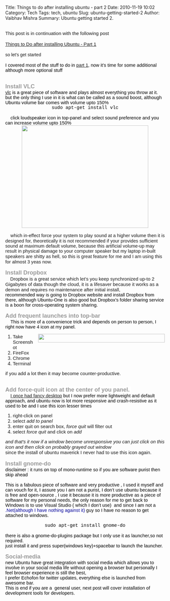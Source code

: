 Title: Things to do after installing ubuntu - part 2
Date: 2010-11-19 10:02
Category: Tech
Tags: tech, ubuntu
Slug: ubuntu-getting-started-2
Author: Vaibhav Mishra
Summary: Ubuntu getting started 2.


<div dir="ltr" style="text-align: left;" trbidi="on">
<span class="Apple-style-span" style="font-family: 'Trebuchet MS', sans-serif;"> </span><br />
<div style="background-color: transparent; margin: 0px;">
<span class="Apple-style-span" style="font-size: medium;"><span class="Apple-style-span" style="font-size: 15px; white-space: pre-wrap;"><span class="Apple-style-span" style="font-family: 'Trebuchet MS', sans-serif;">This post is in continuation with the following post</span></span></span></div>
<div style="background-color: transparent; margin: 0px;">
<span class="Apple-style-span" style="font-size: medium;"><span class="Apple-style-span" style="font-size: 15px; white-space: pre-wrap;"><span class="Apple-style-span" style="font-family: 'Trebuchet MS', sans-serif;"> </span></span></span></div>
<div style="background-color: transparent; margin: 0px;">
<span class="Apple-style-span" style="font-size: medium;"><span class="Apple-style-span" style="font-size: 15px; white-space: pre-wrap;"><a href="ubuntu-getting-started-1.html"><span class="Apple-style-span" style="font-family: 'Trebuchet MS', sans-serif;">Things to Do after installing Ubuntu - Part 1</span></a></span></span><br />
<span class="Apple-style-span" style="font-size: medium;"><span class="Apple-style-span" style="font-size: 15px; white-space: pre-wrap;"><span class="Apple-style-span" style="font-family: 'Trebuchet MS', sans-serif;"> </span></span></span><br />
<span class="Apple-style-span" style="font-family: 'Trebuchet MS', sans-serif;"><span style="background-color: transparent; color: black; font-size: 11pt; font-style: normal; font-weight: normal; text-decoration: none; vertical-align: baseline; white-space: pre-wrap;"></span></span></div>
<div style="background-color: transparent; margin: 0px;">
<span class="Apple-style-span" style="font-family: 'Trebuchet MS', sans-serif;">so let's get started</span><br />
<span class="Apple-style-span" style="font-size: medium;"><span class="Apple-style-span" style="font-family: 'Trebuchet MS', sans-serif;"><span class="Apple-style-span" style="font-size: 15px; white-space: pre-wrap;"></span></span></span><span class="Apple-style-span" style="font-family: 'Trebuchet MS', sans-serif;"><span style="background-color: transparent; color: black; font-size: 11pt; font-style: normal; font-weight: normal; text-decoration: none; vertical-align: baseline; white-space: pre-wrap;"></span></span><br />
<span style="background-color: transparent; color: black; font-size: 11pt; font-style: normal; font-weight: normal; text-decoration: none; vertical-align: baseline; white-space: pre-wrap;"><span class="Apple-style-span" style="font-family: 'Trebuchet MS', sans-serif;">I covered most of the stuff to do in <a href="http://blog.vaibhavmishra.com/2010/11/things-to-do-after-installing-ubuntu.html">part 1</a>, now it’s time for some additional although more optional stuff</span></span><br />
<span style="background-color: transparent; color: black; font-size: 11pt; font-style: normal; font-weight: normal; text-decoration: none; vertical-align: baseline; white-space: pre-wrap;"><span class="Apple-style-span" style="font-family: 'Trebuchet MS', sans-serif;"> </span></span><br />
<span class="Apple-style-span" style="font-family: 'Trebuchet MS', sans-serif;"><span style="background-color: transparent; color: black; font-size: 11pt; font-style: normal; font-weight: normal; text-decoration: none; vertical-align: baseline; white-space: pre-wrap;"></span></span><br />
<span style="background-color: transparent; font-style: normal; vertical-align: baseline; white-space: pre-wrap;"><span class="Apple-style-span" style="font-size: large;"><b><span class="Apple-style-span" style="color: #999999;"><span class="Apple-style-span" style="font-family: 'Trebuchet MS', sans-serif;">Install VLC</span></span></b></span></span></div>
<div style="background-color: transparent; margin: 0px;">
<span style="background-color: transparent; color: black; font-size: 11pt; font-style: normal; font-weight: normal; text-decoration: none; vertical-align: baseline; white-space: pre-wrap;"><a href="http://www.videolan.org/vlc/"><span class="Apple-style-span" style="font-family: 'Trebuchet MS', sans-serif;">vlc</span></a><span class="Apple-style-span" style="font-family: 'Trebuchet MS', sans-serif;"> is a great piece of software and plays almost everything you throw at it. but the only thing I use in it is what can be called as a sound boost, although Ubuntu volume bar comes with volume upto 150%&nbsp;</span></span><br />
<div style="text-align: center;">
<span style="background-color: transparent; color: black; font-size: 11pt; font-style: normal; font-weight: normal; text-decoration: none; vertical-align: baseline; white-space: pre-wrap;"><span class="Apple-style-span" style="font-family: 'Trebuchet MS', sans-serif;"><span class="Apple-style-span" style="font-family: 'Courier New', Courier, monospace;">sudo apt-get install vlc</span></span></span></div>
<div style="text-align: center;">
<span style="background-color: transparent; color: black; font-size: 11pt; font-style: normal; font-weight: normal; text-decoration: none; vertical-align: baseline; white-space: pre-wrap;"><span class="Apple-style-span" style="font-family: 'Trebuchet MS', sans-serif;"><span class="Apple-style-span" style="font-family: 'Courier New', Courier, monospace;"> </span></span></span></div>
</div>
<div style="background-color: transparent; margin: 0px;">
<span style="background-color: transparent; color: black; font-size: 11pt; font-style: normal; font-weight: normal; text-decoration: none; vertical-align: baseline; white-space: pre-wrap;"><span class="Apple-style-span" style="font-family: 'Trebuchet MS', sans-serif;">    click loudspeaker icon in top-panel and select sound preference and you can increase volume upto 150%</span></span></div>
<div style="background-color: transparent; margin: 0px;">
<div class="separator" style="clear: both; text-align: center;">
<a href="http://4.bp.blogspot.com/_8IgrExDrA8Y/TOa2EaodJ9I/AAAAAAAAB9c/AGD9ekyMAuk/s1600/Screenshot-Sound+Preferences.png" imageanchor="1" style="margin-left: 1em; margin-right: 1em;"><span class="Apple-style-span" style="font-family: 'Trebuchet MS', sans-serif;"><img border="0" src="http://4.bp.blogspot.com/_8IgrExDrA8Y/TOa2EaodJ9I/AAAAAAAAB9c/AGD9ekyMAuk/s400/Screenshot-Sound+Preferences.png" height="323" width="400" /></span></a></div>
<span style="background-color: transparent; color: black; font-size: 11pt; font-style: normal; font-weight: normal; text-decoration: none; vertical-align: baseline; white-space: pre-wrap;"><span class="Apple-style-span" style="font-family: 'Trebuchet MS', sans-serif;"> </span></span></div>
<div style="margin: 0px;">
<div style="background-color: transparent;">
<span style="background-color: transparent; vertical-align: baseline;"><span class="Apple-style-span" style="font-size: 11pt; white-space: pre-wrap;"><span class="Apple-style-span" style="font-family: 'Trebuchet MS', sans-serif;">    which in-effect force your system to play sound at a higher volume then it is designed for, theoretically it is not </span></span><span class="Apple-style-span" style="font-size: 15px; white-space: pre-wrap;"><span class="Apple-style-span" style="font-family: 'Trebuchet MS', sans-serif;">recommended</span></span><span class="Apple-style-span" style="font-size: 11pt; white-space: pre-wrap;"><span class="Apple-style-span" style="font-family: 'Trebuchet MS', sans-serif;"> if your provides sufficient sound at maximum default volume, because this artificial volume-up may result in physical damage to your computer speaker but my laptop in-built </span></span><span class="Apple-style-span" style="font-size: 15px; white-space: pre-wrap;"><span class="Apple-style-span" style="font-family: 'Trebuchet MS', sans-serif;">speakers</span></span><span class="Apple-style-span" style="font-size: medium;"><span class="Apple-style-span" style="font-size: 11pt; white-space: pre-wrap;"><span class="Apple-style-span" style="font-family: 'Trebuchet MS', sans-serif;"> are shitty as hell, so this is great feature for me and I am using this fo</span></span><span class="Apple-style-span" style="font-size: 15px; white-space: pre-wrap;"><span class="Apple-style-span" style="font-family: 'Trebuchet MS', sans-serif;">r almost</span></span><span class="Apple-style-span" style="font-size: 11pt; white-space: pre-wrap;"><span class="Apple-style-span" style="font-family: 'Trebuchet MS', sans-serif;"> 3 yeas now.</span></span></span></span><br />
<span style="background-color: transparent; vertical-align: baseline;"><span class="Apple-style-span" style="font-size: medium;"><span class="Apple-style-span" style="font-size: 11pt; white-space: pre-wrap;"><span class="Apple-style-span" style="font-family: 'Trebuchet MS', sans-serif;"> </span></span></span></span></div>
<div style="background-color: transparent;">
<span class="Apple-style-span" style="font-family: 'Trebuchet MS', sans-serif;"><span style="background-color: transparent; color: black; font-size: 11pt; font-style: normal; font-weight: normal; text-decoration: none; vertical-align: baseline; white-space: pre-wrap;"></span></span></div>
<div style="background-color: transparent;">
<span style="background-color: transparent; vertical-align: baseline; white-space: pre-wrap;"><span class="Apple-style-span" style="font-size: large;"><span class="Apple-style-span" style="color: #999999;"><span class="Apple-style-span" style="font-family: 'Trebuchet MS', sans-serif;"><b>Install Dropbox</b></span></span></span></span><br />
<span class="Apple-style-span" style="white-space: pre-wrap;"><span class="Apple-style-span" style="color: #999999;"><span class="Apple-style-span"><span class="Apple-style-span" style="font-family: 'Trebuchet MS', sans-serif;">    </span></span></span></span><span class="Apple-style-span" style="font-size: 15px; white-space: pre-wrap;"><span class="Apple-style-span" style="font-family: 'Trebuchet MS', sans-serif;">Dropbox is a great service which let’s you keep synchronized up-to 2 Gigabytes of data though the cloud, it is a lifesaver because it works as a demon and requires no maintenance after initial install,</span></span></div>
<div style="background-color: transparent;">
<span style="background-color: transparent; color: black; font-size: 11pt; font-style: normal; font-weight: normal; text-decoration: none; vertical-align: baseline; white-space: pre-wrap;"><span class="Apple-style-span" style="font-family: 'Trebuchet MS', sans-serif;">recommended way is going to Dropbox website and install Dropbox from there, although Ubuntu-One is also good but Dropbox's folder sharing service is a boon for cross-operating system sharing.</span></span></div>
<div style="background-color: transparent;">
<span style="background-color: transparent; color: black; font-size: 11pt; font-style: normal; font-weight: normal; text-decoration: none; vertical-align: baseline; white-space: pre-wrap;"><span class="Apple-style-span" style="font-family: 'Trebuchet MS', sans-serif;"> </span></span></div>
<div style="background-color: transparent;">
<span class="Apple-style-span" style="font-family: 'Trebuchet MS', sans-serif;"><span style="background-color: transparent; color: black; font-size: 11pt; font-style: normal; font-weight: normal; text-decoration: none; vertical-align: baseline; white-space: pre-wrap;"></span></span></div>
<div style="background-color: transparent;">
<span class="Apple-style-span" style="font-family: 'Trebuchet MS', sans-serif;"><span style="background-color: transparent; color: black; font-size: 11pt; font-style: normal; font-weight: normal; text-decoration: none; vertical-align: baseline; white-space: pre-wrap;"></span></span></div>
<div style="background-color: transparent;">
<span style="background-color: transparent; font-style: normal; vertical-align: baseline; white-space: pre-wrap;"><span class="Apple-style-span" style="font-size: large;"><span class="Apple-style-span" style="color: #999999;"><span class="Apple-style-span" style="font-family: 'Trebuchet MS', sans-serif;"><b>Add frequent launches into top-bar</b></span></span></span></span><span class="Apple-style-span" style="font-size: 15px; white-space: pre-wrap;"><span class="Apple-style-span" style="font-family: 'Trebuchet MS', sans-serif;"><b> </b></span></span></div>
<div style="background-color: transparent;">
<span style="background-color: transparent; color: black; font-size: 11pt; font-style: normal; font-weight: normal; text-decoration: none; vertical-align: baseline; white-space: pre-wrap;"><span class="Apple-style-span" style="font-family: 'Trebuchet MS', sans-serif;">    This is more of a convenience trick and depends on person to person, I right now have 4 icon at my panel. </span></span></div>
<div style="background-color: transparent;">
</div>
<ol><a href="http://3.bp.blogspot.com/_8IgrExDrA8Y/TOa3D1GPwlI/AAAAAAAAB9g/KnqNbUyT1Jk/s1600/Screenshot.png" imageanchor="1" style="clear: right; float: right; margin-bottom: 1em; margin-left: 1em;"><span class="Apple-style-span" style="font-family: 'Trebuchet MS', sans-serif;"><img border="0" src="http://3.bp.blogspot.com/_8IgrExDrA8Y/TOa3D1GPwlI/AAAAAAAAB9g/KnqNbUyT1Jk/s400/Screenshot.png" height="27" width="400" /></span></a>
<li><span class="Apple-style-span" style="font-size: 15px; white-space: pre-wrap;"><span class="Apple-style-span" style="font-family: 'Trebuchet MS', sans-serif;">Take Screenshot</span></span></li>
<li><span class="Apple-style-span" style="font-size: 15px; white-space: pre-wrap;"><span class="Apple-style-span" style="font-family: 'Trebuchet MS', sans-serif;">FireFox</span></span></li>
<li><span class="Apple-style-span" style="font-size: 15px; white-space: pre-wrap;"><span class="Apple-style-span" style="font-family: 'Trebuchet MS', sans-serif;">Chrome</span></span></li>
<li><span class="Apple-style-span" style="font-size: 15px; white-space: pre-wrap;"><span class="Apple-style-span" style="font-family: 'Trebuchet MS', sans-serif;">Terminal</span></span></li>
</ol>
<div>
<span class="Apple-style-span" style="font-size: 15px; white-space: pre-wrap;"><span class="Apple-style-span" style="font-family: 'Trebuchet MS', sans-serif;">if you add a lot then it may become counter-productive.</span></span></div>
<span class="Apple-style-span" style="font-family: 'Trebuchet MS', sans-serif;"><br />
</span><br />
<div style="background-color: transparent;">
<span class="Apple-style-span" style="font-family: 'Trebuchet MS', sans-serif;"><span style="background-color: transparent; color: black; font-size: 11pt; font-style: normal; font-weight: normal; text-decoration: none; vertical-align: baseline; white-space: pre-wrap;"></span></span></div>
<span style="font-style: normal; text-decoration: none; vertical-align: baseline; white-space: pre-wrap;"><span class="Apple-style-span" style="font-size: large;"><span class="Apple-style-span" style="color: #999999;"><span class="Apple-style-span" style="background-color: white;"><span class="Apple-style-span" style="font-family: 'Trebuchet MS', sans-serif;"><b>Add force-quit icon at the center of you panel.</b></span></span></span></span></span><span style="font-style: normal; text-decoration: none; vertical-align: baseline; white-space: pre-wrap;"><span class="Apple-style-span" style="font-size: large;"><span class="Apple-style-span" style="color: #999999;"><span class="Apple-style-span" style="background-color: white;"><span class="Apple-style-span" style="font-family: 'Trebuchet MS', sans-serif;"><b> </b></span></span></span></span></span><br />
<div style="background-color: transparent;">
<span class="Apple-style-span" style="font-family: 'Trebuchet MS', sans-serif;"><span style="background-color: transparent; color: black; font-size: 11pt; font-style: normal; font-weight: normal; text-decoration: none; vertical-align: baseline; white-space: pre-wrap;"></span></span></div>
<div style="background-color: transparent;">
<span style="background-color: transparent; color: black; font-size: 11pt; font-style: normal; font-weight: normal; text-decoration: none; vertical-align: baseline; white-space: pre-wrap;"><span class="Apple-style-span" style="font-family: 'Trebuchet MS', sans-serif;">    <a href="http://blog.vaibhavmishra.com/2010/01/my-ubuntu-linux-desktop.html">I once had fancy desktop</a> but I now prefer more lightweight and default approach, and ubuntu now is lot more responsive and crash-resistive as it used to be and I use this icon lesser times</span></span></div>
<div style="background-color: transparent;">
</div>
<ol>
<li><span class="Apple-style-span" style="font-size: medium;"><span class="Apple-style-span" style="font-size: 15px; white-space: pre-wrap;"><span class="Apple-style-span" style="font-family: 'Trebuchet MS', sans-serif;">right-click on panel</span></span></span></li>
<li><span class="Apple-style-span" style="font-size: medium;"><span class="Apple-style-span" style="font-size: 15px; white-space: pre-wrap;"><span class="Apple-style-span" style="font-family: 'Trebuchet MS', sans-serif;">select <i>add to panel</i></span></span></span></li>
<li><span class="Apple-style-span" style="font-size: medium;"><span class="Apple-style-span" style="font-size: 15px; white-space: pre-wrap;"><span class="Apple-style-span" style="font-family: 'Trebuchet MS', sans-serif;">enter quit on search box, <i>force quit </i>will filter out</span></span></span></li>
<li><span class="Apple-style-span" style="font-size: medium;"><span class="Apple-style-span" style="font-size: 15px; white-space: pre-wrap;"><span class="Apple-style-span" style="font-family: 'Trebuchet MS', sans-serif;">select <i>force quit</i> and click on <i>add</i></span></span></span></li>
</ol>
<div>
<i><span class="Apple-style-span" style="font-size: medium;"><span class="Apple-style-span" style="font-size: 15px; white-space: pre-wrap;"><span class="Apple-style-span" style="font-family: 'Trebuchet MS', sans-serif;">and that's it now if a window become unresponsive you can just click on this icon and then click on probably grayed out window</span></span></span></i></div>
<div>
<span class="Apple-style-span" style="font-size: medium;"><span class="Apple-style-span" style="font-size: 15px; white-space: pre-wrap;"><span class="Apple-style-span" style="font-family: 'Trebuchet MS', sans-serif;">since the install of ubuntu maverick I never had to use this icon again.</span></span></span></div>
<div style="background-color: transparent;">
<span class="Apple-style-span" style="font-size: 15px; white-space: pre-wrap;"><span class="Apple-style-span" style="font-family: 'Trebuchet MS', sans-serif;"> </span></span></div>
<div style="background-color: transparent;">
<span class="Apple-style-span" style="white-space: pre-wrap;"><span class="Apple-style-span" style="color: #999999;"><span class="Apple-style-span" style="font-size: large;"><span class="Apple-style-span" style="font-family: 'Trebuchet MS', sans-serif;"><b>Install gnome-do</b></span></span></span></span></div>
<div style="background-color: transparent;">
<span class="Apple-style-span" style="font-family: 'Trebuchet MS', sans-serif;"><span style="background-color: transparent; color: black; font-size: 11pt; font-style: normal; font-weight: normal; text-decoration: none; vertical-align: baseline; white-space: pre-wrap;"></span></span></div>
<div style="background-color: transparent;">
<span style="background-color: transparent; color: black; font-size: 11pt; font-style: normal; font-weight: normal; text-decoration: none; vertical-align: baseline; white-space: pre-wrap;"><span class="Apple-style-span" style="font-family: 'Trebuchet MS', sans-serif;">disclaimer : it runs on top of mono-runtime so if you are software purist then skip ahead</span></span><br />
<span style="background-color: transparent; color: black; font-size: 11pt; font-style: normal; font-weight: normal; text-decoration: none; vertical-align: baseline; white-space: pre-wrap;"><span class="Apple-style-span" style="font-family: 'Trebuchet MS', sans-serif;"> </span></span></div>
<div style="background-color: transparent;">
<span style="background-color: transparent; color: black; font-size: 11pt; font-style: normal; font-weight: normal; text-decoration: none; vertical-align: baseline; white-space: pre-wrap;"><span class="Apple-style-span" style="font-family: 'Trebuchet MS', sans-serif;">This is a fabulous piece of software and very productive , I used it myself and can vouch for it, I assure you I am not a purist, I don’t use ubuntu because it is free and open-source , I use it because it is more productive as a piece of software for my personal needs, the only reason for me to get back to WIndows is to use Visual Studio ( which I don’t use) &nbsp;and since I am not a </span></span><span style="background-color: transparent; font-size: 11pt; font-style: normal; font-weight: normal; text-decoration: none; vertical-align: baseline; white-space: pre-wrap;"><span class="Apple-style-span" style="color: #000099;"><span class="Apple-style-span" style="font-family: 'Trebuchet MS', sans-serif;">.Net(although I have nothing against it)</span></span></span><span style="background-color: transparent; color: black; font-size: 11pt; font-style: normal; font-weight: normal; text-decoration: none; vertical-align: baseline; white-space: pre-wrap;"><span class="Apple-style-span" style="font-family: 'Trebuchet MS', sans-serif;"> guy so I have no reason to get attached to windows.</span></span><br />
<span style="background-color: transparent; color: black; font-size: 11pt; font-style: normal; font-weight: normal; text-decoration: none; vertical-align: baseline; white-space: pre-wrap;"><span class="Apple-style-span" style="font-family: 'Trebuchet MS', sans-serif;"> </span></span></div>
<div style="background-color: transparent;">
<span class="Apple-style-span" style="font-family: 'Trebuchet MS', sans-serif;"><span style="background-color: transparent; color: black; font-size: 11pt; font-style: normal; font-weight: normal; text-decoration: none; vertical-align: baseline; white-space: pre-wrap;"></span></span></div>
<div style="background-color: transparent;">
<div style="text-align: center;">
<span style="background-color: transparent; color: black; font-size: 11pt; vertical-align: baseline; white-space: pre-wrap;"><span class="Apple-style-span" style="font-family: 'Courier New', Courier, monospace;">sudo apt-get install gnome-do</span></span></div>
</div>
<div style="background-color: transparent;">
<span style="background-color: transparent; color: black; font-size: 11pt; vertical-align: baseline; white-space: pre-wrap;"><span class="Apple-style-span" style="font-family: 'Trebuchet MS', sans-serif;"> </span></span></div>
<div style="background-color: transparent;">
<span class="Apple-style-span" style="font-family: 'Trebuchet MS', sans-serif;"><span style="background-color: transparent; color: black; font-size: 11pt; font-style: normal; font-weight: normal; text-decoration: none; vertical-align: baseline; white-space: pre-wrap;"></span></span></div>
<div style="background-color: transparent;">
<span style="background-color: transparent; color: black; font-size: 11pt; font-style: normal; font-weight: normal; text-decoration: none; vertical-align: baseline; white-space: pre-wrap;"><span class="Apple-style-span" style="font-family: 'Trebuchet MS', sans-serif;">there is also a gnome-do-plugins package but I only use it as launcher,so not required.</span></span></div>
<div style="background-color: transparent;">
<span style="background-color: transparent; color: black; font-size: 11pt; font-style: normal; font-weight: normal; text-decoration: none; vertical-align: baseline; white-space: pre-wrap;"><span class="Apple-style-span" style="font-family: 'Trebuchet MS', sans-serif;">just install it and press super(windows key)+spacebar to launch the launcher.</span></span></div>
<div style="background-color: transparent;">
<span style="background-color: transparent; color: black; font-size: 11pt; font-style: normal; font-weight: normal; text-decoration: none; vertical-align: baseline; white-space: pre-wrap;"><span class="Apple-style-span" style="font-family: 'Trebuchet MS', sans-serif;"> </span></span></div>
<div style="background-color: transparent;">
<span style="background-color: transparent; font-style: normal; vertical-align: baseline; white-space: pre-wrap;"><span class="Apple-style-span" style="font-size: large;"><span class="Apple-style-span" style="color: #999999;"><span class="Apple-style-span" style="font-family: 'Trebuchet MS', sans-serif;"><b>Social-media</b></span></span></span></span></div>
<div style="background-color: transparent;">
<span class="Apple-style-span" style="font-family: 'Trebuchet MS', sans-serif;"><span style="background-color: transparent; color: black; font-size: 11pt; font-style: normal; font-weight: normal; text-decoration: none; vertical-align: baseline; white-space: pre-wrap;"></span></span></div>
<div style="background-color: transparent;">
<span style="background-color: transparent; color: black; font-size: 11pt; font-style: normal; font-weight: normal; text-decoration: none; vertical-align: baseline; white-space: pre-wrap;"><span class="Apple-style-span" style="font-family: 'Trebuchet MS', sans-serif;">new Ubuntu have great integration with social media which allows you to involve in your social media life without opening a browser but personally I feel browser experience is still the best, </span></span></div>
<div style="background-color: transparent;">
<span style="background-color: transparent; color: black; font-size: 11pt; font-style: normal; font-weight: normal; text-decoration: none; vertical-align: baseline; white-space: pre-wrap;"><span class="Apple-style-span" style="font-family: 'Trebuchet MS', sans-serif;">I prefer Echofon for twitter updates, everything else is launched from awesome bar.</span></span></div>
<div style="background-color: transparent;">
<span class="Apple-style-span" style="font-family: 'Trebuchet MS', sans-serif;"><span style="background-color: transparent; color: black; font-size: 11pt; font-style: normal; font-weight: normal; text-decoration: none; vertical-align: baseline; white-space: pre-wrap;"></span></span></div>
<div style="background-color: transparent;">
<span style="background-color: transparent; color: black; font-size: 11pt; font-style: normal; font-weight: normal; text-decoration: none; vertical-align: baseline; white-space: pre-wrap;"><span class="Apple-style-span" style="font-family: 'Trebuchet MS', sans-serif;">This is end if you are a &nbsp;general user, next post will cover installation of development tools for developers.</span></span></div>
<div style="background-color: transparent;">
<span style="background-color: transparent; color: black; font-family: Arial; font-size: 11pt; font-style: normal; font-weight: normal; text-decoration: none; vertical-align: baseline; white-space: pre-wrap;"></span></div>
</div>
</div>
